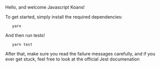 Hello, and welcome Javascript Koans!

To get started, simply install the required dependencies: 

```
   yarn
```

And then run tests!

```
   yarn test
```

After that, make sure you read the failure messages carefully, and if you ever get stuck, feel free to look at the official Jest documenation
